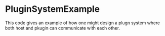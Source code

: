 # PluginSystemExample
This code gives an example of how one might design a plugn system where both host and pkugin can communicate with each other.
